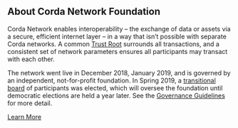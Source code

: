## About Corda Network Foundation

Corda Network enables interoperability – the exchange of data or assets via a secure, efficient internet layer – in a way that isn’t possible with separate Corda networks. A common [Trust Root](/trust-root/index) surrounds all transactions, and a consistent set of network parameters ensures all participants may transact with each other.

The network went live in December 2018, January 2019, and is governed by an independent, not-for-profit foundation. In Spring 2019, a [transitional board](/governance/board-election) of participants was elected, which will oversee the foundation until democratic elections are held a year later. See the [Governance Guidelines](/governance/governance-guidelines) for more detail.

[Learn More](/governance/governance-guidelines)
